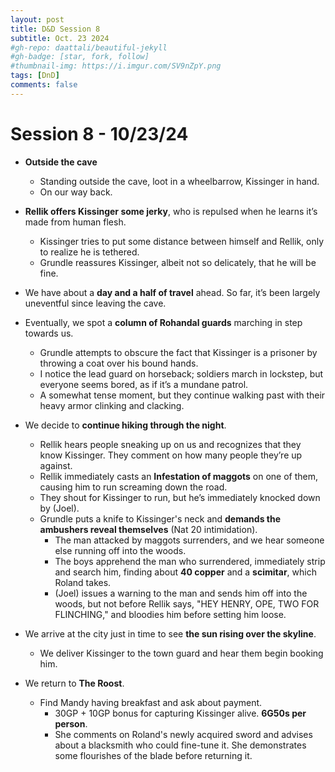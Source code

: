 ```yaml
---
layout: post
title: D&D Session 8
subtitle: Oct. 23 2024
#gh-repo: daattali/beautiful-jekyll
#gh-badge: [star, fork, follow]
#thumbnail-img: https://i.imgur.com/SV9nZpY.png
tags: [DnD]
comments: false
--- 
```


# Session 8 - 10/23/24

- **Outside the cave**  
  - Standing outside the cave, loot in a wheelbarrow, Kissinger in hand.
  - On our way back.
- **Rellik offers Kissinger some jerky**, who is repulsed when he learns it’s made from human flesh.
  - Kissinger tries to put some distance between himself and Rellik, only to realize he is tethered.
  - Grundle reassures Kissinger, albeit not so delicately, that he will be fine.
- We have about a **day and a half of travel** ahead. So far, it’s been largely uneventful since leaving the cave.
- Eventually, we spot a **column of Rohandal guards** marching in step towards us.
  - Grundle attempts to obscure the fact that Kissinger is a prisoner by throwing a coat over his bound hands.
  - I notice the lead guard on horseback; soldiers march in lockstep, but everyone seems bored, as if it’s a mundane patrol.
  - A somewhat tense moment, but they continue walking past with their heavy armor clinking and clacking.

- We decide to **continue hiking through the night**.
  - Rellik hears people sneaking up on us and recognizes that they know Kissinger. They comment on how many people they’re up against.
  - Rellik immediately casts an **Infestation of maggots** on one of them, causing him to run screaming down the road.
  - They shout for Kissinger to run, but he’s immediately knocked down by (Joel).
  - Grundle puts a knife to Kissinger's neck and **demands the ambushers reveal themselves** (Nat 20 intimidation).
    - The man attacked by maggots surrenders, and we hear someone else running off into the woods.
    - The boys apprehend the man who surrendered, immediately strip and search him, finding about **40 copper** and a **scimitar**, which Roland takes.
    - (Joel) issues a warning to the man and sends him off into the woods, but not before Rellik says, "HEY HENRY, OPE, TWO FOR FLINCHING," and bloodies him before setting him loose.

- We arrive at the city just in time to see **the sun rising over the skyline**.
  - We deliver Kissinger to the town guard and hear them begin booking him.
  
- We return to **The Roost**.
  - Find Mandy having breakfast and ask about payment.
    - 30GP + 10GP bonus for capturing Kissinger alive. **6G50s per person**.
    - She comments on Roland's newly acquired sword and advises about a blacksmith who could fine-tune it. She demonstrates some flourishes of the blade before returning it.
